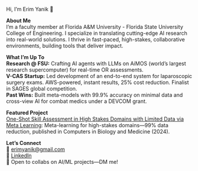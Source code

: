 Hi, I’m Erim Yanik 👋

**About Me**  
I’m a faculty member at Florida A&M University - Florida State University College of Engineering. I specialize in translating cutting-edge AI research into real-world solutions. I thrive in fast-paced, high-stakes, collaborative environments, building tools that deliver impact.

**What I’m Up To**  
**Research @ FSU:** Crafting AI agents with LLMs on AiMOS (world’s largest research supercomputer) for real-time OR assessments.  
**V-CAS Startup:** Led development of an end-to-end system for laparoscopic surgery exams. AWS-powered, instant results, 25% cost reduction. Finalist in SAGES global competition.  
**Past Wins:** Built meta-models with 99.9% accuracy on minimal data and cross-view AI for combat medics under a DEVCOM grant.

**Featured Project**  
[One-Shot Skill Assessment in High Stakes Domains with Limited Data via Meta Learning](https://github.com/yaniker/One-shot-skill-assessment-in-high-stakes-domains-with-limited-data-via-meta-learning): Meta-learning for high-stakes domains—99% data reduction, published in Computers in Biology and Medicine (2024).

**Let’s Connect**  
📧 erimyanik@gmail.com  
🔗 [LinkedIn](https://www.linkedin.com/in/erim-yanik/)  
💬 Open to collabs on AI/ML projects—DM me!

<!---
yaniker/yaniker is a ✨ special ✨ repository because its `README.md` (this file) appears on your GitHub profile.
You can click the Preview link to take a look at your changes.
--->
